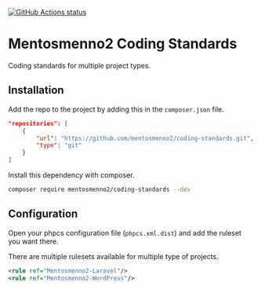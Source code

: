 [![GitHub Actions status](https://github.com/mentosmenno2/coding-standards/workflows/Build%20%26%20test/badge.svg)](https://github.com/mentosmenno2/coding-standards/actions)

# Mentosmenno2 Coding Standards

Coding standards for multiple project types.

## Installation

Add the repo to the project by adding this in the `composer.json` file.

```json
"repositories": [
    {
        "url": "https://github.com/mentosmenno2/coding-standards.git",
        "type": "git"
    }
]
```

Install this dependency with composer.

```sh
composer require mentosmenno2/coding-standards --dev
```

## Configuration

Open your phpcs configuration file (`phpcs.xml.dist`) and add the ruleset you want there.

There are multiple rulesets available for multiple type of projects.

```xml
<rule ref="Mentosmenno2-Laravel"/>
<rule ref="Mentosmenno2-WordPress"/>
```

